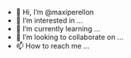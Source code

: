 - 👋 Hi, I’m @maxiperellon
- 👀 I’m interested in ...
- 🌱 I’m currently learning ...
- 💞️ I’m looking to collaborate on ...
- 📫 How to reach me ...

<!---
maxiperellon/maxiperellon is a ✨ special ✨ repository because its `README.md` (this file) appears on your GitHub profile.
You can click the Preview link to take a look at your changes.
--->
